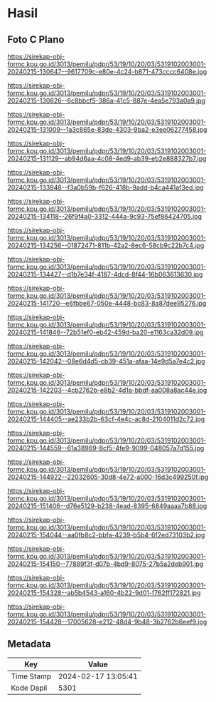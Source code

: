# Hasil

## Foto C Plano

https://sirekap-obj-formc.kpu.go.id/3013/pemilu/pdpr/53/19/10/20/03/5319102003001-20240215-130647--9617709c-e80e-4c24-b871-473cccc6408e.jpg

https://sirekap-obj-formc.kpu.go.id/3013/pemilu/pdpr/53/19/10/20/03/5319102003001-20240215-130826--6c8bbcf5-386a-41c5-887e-4ea5e793a0a9.jpg

https://sirekap-obj-formc.kpu.go.id/3013/pemilu/pdpr/53/19/10/20/03/5319102003001-20240215-131009--1a3c865e-83de-4303-9ba2-e3ee06277458.jpg

https://sirekap-obj-formc.kpu.go.id/3013/pemilu/pdpr/53/19/10/20/03/5319102003001-20240215-131129--ab94d6aa-4c08-4ed9-ab39-eb2e888327b7.jpg

https://sirekap-obj-formc.kpu.go.id/3013/pemilu/pdpr/53/19/10/20/03/5319102003001-20240215-133948--f3a0b59b-f626-418b-9add-b4ca441af3ed.jpg

https://sirekap-obj-formc.kpu.go.id/3013/pemilu/pdpr/53/19/10/20/03/5319102003001-20240215-134118--26f9f4a0-3312-444a-9c93-75ef86424705.jpg

https://sirekap-obj-formc.kpu.go.id/3013/pemilu/pdpr/53/19/10/20/03/5319102003001-20240215-134256--01872471-811b-42a2-8ec6-58cb9c22b7c4.jpg

https://sirekap-obj-formc.kpu.go.id/3013/pemilu/pdpr/53/19/10/20/03/5319102003001-20240215-134427--d1b7e34f-4187-4dcd-8f44-16b063613630.jpg

https://sirekap-obj-formc.kpu.go.id/3013/pemilu/pdpr/53/19/10/20/03/5319102003001-20240215-141720--e6fbbe67-050e-4448-bc83-8a87dee95276.jpg

https://sirekap-obj-formc.kpu.go.id/3013/pemilu/pdpr/53/19/10/20/03/5319102003001-20240215-141846--72b51ef0-eb42-459d-ba20-e1163ca32d09.jpg

https://sirekap-obj-formc.kpu.go.id/3013/pemilu/pdpr/53/19/10/20/03/5319102003001-20240215-142042--08e6d4d5-cb39-451a-afaa-14e9d5a7e4c2.jpg

https://sirekap-obj-formc.kpu.go.id/3013/pemilu/pdpr/53/19/10/20/03/5319102003001-20240215-142203--4cb2762b-e8b2-4d1a-bbdf-aa008a8ac44e.jpg

https://sirekap-obj-formc.kpu.go.id/3013/pemilu/pdpr/53/19/10/20/03/5319102003001-20240215-144405--ae233b2b-63cf-4e4c-ac8d-2104011d2c72.jpg

https://sirekap-obj-formc.kpu.go.id/3013/pemilu/pdpr/53/19/10/20/03/5319102003001-20240215-144559--61a38969-8cf5-4fe9-9099-048057a7d155.jpg

https://sirekap-obj-formc.kpu.go.id/3013/pemilu/pdpr/53/19/10/20/03/5319102003001-20240215-144922--22032605-30d8-4e72-a000-16d3c499250f.jpg

https://sirekap-obj-formc.kpu.go.id/3013/pemilu/pdpr/53/19/10/20/03/5319102003001-20240215-151406--d76e5129-b238-4ead-8395-6849aaaa7b88.jpg

https://sirekap-obj-formc.kpu.go.id/3013/pemilu/pdpr/53/19/10/20/03/5319102003001-20240215-154044--aa0fb8c2-bbfa-4239-b5b4-6f2ed73103b2.jpg

https://sirekap-obj-formc.kpu.go.id/3013/pemilu/pdpr/53/19/10/20/03/5319102003001-20240215-154150--77889f3f-d07b-4bd9-8075-27b5a2deb901.jpg

https://sirekap-obj-formc.kpu.go.id/3013/pemilu/pdpr/53/19/10/20/03/5319102003001-20240215-154328--ab5b4543-a160-4b22-9d01-f762ff172821.jpg

https://sirekap-obj-formc.kpu.go.id/3013/pemilu/pdpr/53/19/10/20/03/5319102003001-20240215-154428--17005628-e212-48d4-9b48-3b2762b6eef9.jpg


## Metadata

| Key        | Value               |
| ---------- | ------------------- |
| Time Stamp | 2024-02-17 13:05:41 |
| Kode Dapil | 5301                |



